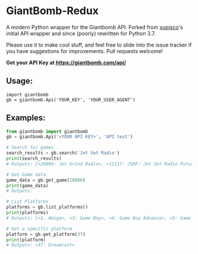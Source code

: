 # GiantBomb-Redux

A modern Python wrapper for the Giantbomb API. Forked from [xupisco](https://github.com/xupisco)'s initial API wrapper and since (poorly) rewritten for Python 3.7.

Please use it to make cool stuff, and feel free to slide into the issue tracker if you have suggestions for improvements. Pull requests welcome!

**Get your API Key at https://giantbomb.com/api/**

## Usage:  

    import giantbomb  
    gb = giantbomb.Api('YOUR_KEY', 'YOUR_USER_AGENT')

## Examples:

```python
from giantbomb import giantbomb
gb = giantbomb.Api('<YOUR API KEY>', 'API test')

# Search for games
search_results = gb.search('Jet Set Radio')
print(search_results)
# Outputs: [<20096: Jet Grind Radio>, <12117: JSRF: Jet Set Radio Future>, <40601: JetSet Secrets>, <17531: Jet Set Willy: Online>, <42406: Radio the Universe>, <5005: Jet Set Willy>, <2633: Jet>, <46238: Jet-Getters>, <73975: SoulSet>, <47155: Jet Gunner>]

# Get Game data
game_data = gb.get_game(20096)
print(game_data)
# Outputs: 

# List Platforms
platforms = gb.list_platforms()
print(platforms)
# Outputs: [<1: Amiga>, <3: Game Boy>, <4: Game Boy Advance>, <5: Game Gear>...]

# Get a specific platform
platform = gb.get_platform(37)
print(platform)
# Outputs: <37: Dreamcast>
```